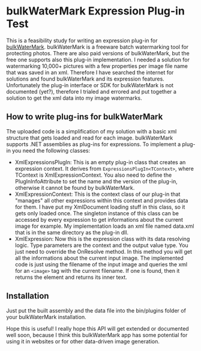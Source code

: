 bulkWaterMark Expression Plug-in Test
========
This is a feasibility study for writing an expression plug-in for [bulkWaterMark](http://www.bulkWaterMark.com).
bulkWaterMark is a freeware batch watermarking tool for protecting photos. There are also paid versions of bulkWaterMark, but the free one supports also this plug-in implementation. I needed a solution for watermarking 10,000+ pictures with a few properties per image file name that was saved in an xml. Therefore I have searched the internet for solutions and found bulkWaterMark and its expression features. Unfortunately the plug-in interface or SDK for bulkWaterMark is not documented (yet?), therefore I trialed and errored and put together a solution to get the xml data into my image watermarks.

How to write plug-ins for bulkWaterMark
--------
The uploaded code is a simplification of my solution with a basic xml structure that gets loaded and read for each image. bulkWaterMark supports .NET assemblies as plug-ins for expressions. To implement a plug-in you need the following classes:

* XmlExpressionsPlugIn: This is an empty plug-in class that creates an expression context. It derives from `ExpressionsPlugIn<TContext>`, where TContext is XmlExpressionContext. You also need to define the PlugInInfoAttribute to set the name and the version of the plug-in, otherwise it cannot be found by bulkWaterMark.
* XmlExpressionContext: This is the context class of our plug-in that "manages" all other expressions within this context and provides data for them. I have put my XmlDocument loading stuff in this class, so it gets only loaded once. The singleton instance of this class can be accessed by every expression to get informations about the current image for example. My implementation loads an xml file named data.xml that is in the same directory as the plug-in dll.
* XmlExpression: Now this is the expression class with its data resolving logic. Type parameters are the context and the output value type. You just need to override the OnResolve method. In this method you will get all the informations about the current input image. The implemented code is just using the filename of the input image and queries the xml for an `<image>` tag with the current filename. If one is found, then it returns the element and returns its inner text.


Installation
--------
Just put the built assembly and the data file into the bin/plugins folder of your bulkWaterMark installation.


Hope this is useful! I really hope this API will get extended or documented well soon, because I think this bulkWaterMark app has some potential for using it in websites or for other data-driven image generation.

